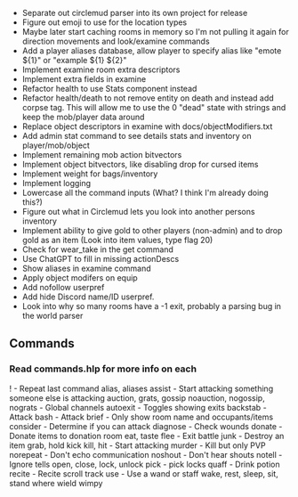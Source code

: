 - Separate out circlemud parser into its own project for release
- Figure out emoji to use for the location types
- Maybe later start caching rooms in memory so I'm not pulling it again for direction movements and look/examine commands
- Add a player aliases database, allow player to specify alias like "emote ${1}" or "example ${1} ${2}"
- Implement examine room extra descriptors
- Implement extra fields in examine
- Refactor health to use Stats component instead
- Refactor health/death to not remove entity on death and instead add corpse tag. This will allow me to use the 0 "dead" state with strings and keep the mob/player data around
- Replace object descriptors in examine with docs/objectModifiers.txt
- Add admin stat command to see details stats and inventory on player/mob/object
- Implement remaining mob action bitvectors
- Implement object bitvectors, like disabling drop for cursed items
- Implement weight for bags/inventory
- Implement logging
- Lowercase all the command inputs (What? I think I'm already doing this?)
- Figure out what in Circlemud lets you look into another persons inventory
- Implement ability to give gold to other players (non-admin) and to drop gold as an item (Look into item values, type flag 20)
- Check for wear_take in the get command
- Use ChatGPT to fill in missing actionDescs
- Show aliases in examine command
- Apply object modifers on equip
- Add nofollow userpref
- Add hide Discord name/ID userpref.
- Look into why so many rooms have a -1 exit, probably a parsing bug in the world parser

## Commands

### Read commands.hlp for more info on each

! - Repeat last command
alias, aliases
assist - Start attacking something someone else is attacking
auction, grats, gossip noauction, nogossip, nograts - Global channels
autoexit - Toggles showing exits
backstab - Attack
bash - Attack
brief - Only show room name and occupants/items
consider - Determine if you can attack
diagnose - Check wounds
donate - Donate items to donation room
eat, taste
flee - Exit battle
junk - Destroy an item
grab, hold
kick
kill, hit - Start attacking
murder - Kill but only PVP
norepeat - Don't echo communication
noshout - Don't hear shouts
notell - Ignore tells
open, close, lock, unlock
pick - pick locks
quaff - Drink potion
recite - Recite scroll
track
use - Use a wand or staff
wake, rest, sleep, sit, stand
where
wield
wimpy
